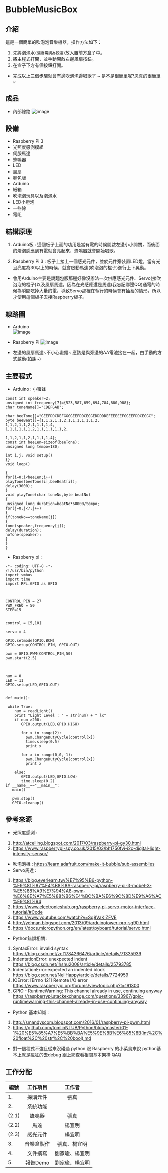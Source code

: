 # BubbleMusicBox
## 介紹

這是一個簡單的吹泡泡音樂機器，操作方法如下：
1. 先將泡泡水`(濃度需調為較濃)`放入置前方盒子中。
2. 將主程式打開，並手動開啟右邊風扇按鈕。
3. 在盒子下方有個按鈕打開。
- 完成以上三個步驟就會有邊吹泡泡邊唱歌了 ~ 是不是很簡單呢?恩真的很簡單 ~ 

## 成品
- 內部線路
![image](https://ppt.cc/fMxmSx@.jpg)

## 設備
- Raspberry Pi 3
- 光照度感測模組
- 伺服馬達
- 蜂鳴器
- LED 
- 風扇
- 麵包版
- Arduino
- 紙箱
- 吹泡泡玩具以及泡泡水
- LED小燈泡
- 一些線
- 電阻

## 結構原理
1. Arduino板 : 這個板子上面的功用是當有電的時候開啟左邊小小開關，而後面的燈泡感應到有電就會亮起來，蜂鳴器就會開始唱歌。

2. Raspberry Pi 3 : 板子上接上一個感光元件，並於元件旁裝置LED燈，當有光且亮度為30以上的時候，就會啟動馬達(吹泡泡的棍子)進行上下晃動。

- 會用Arduino主要是說麵包版那邊好像沒辦法一次供應感光元件、Servo(接吹泡泡的棍子)以及風扇馬達，因為在光感應還是馬達(我忘記哪邊QQ)通電的時候為瞬間吃掉大量的電，導致Servo那裡在執行的時候會有抽蓄的情形，所以才使用這個板子去接Raspberry板子。

## 線路圖
- Arduino  
![image](https://ppt.cc/fI4Tfx@.png)
- Raspberry Pi
![image](https://ppt.cc/fIgVZx@.png)

- 左邊的風扇馬達~不小心畫錯~ 應該是與旁邊的AA電池接在一起，由手動的方式啟動(拍謝~)

## 主要程式

- Arduino : 小蜜蜂 
```
const int speaker=2;	
unsigned int frequency[7]={523,587,659,694,784,880,988};
char toneName[]="CDEFGAB";	
 
char beeTone[]="GEEFDDCDEFGGGGEEFDDCEGGEDDDDDEFEEEEEFGGEEFDDCEGGC"; 
byte beeBeat[]={1,1,2,1,1,2,1,1,1,1,1,1,2,
1,1,2,1,1,2,1,1,1,1,4,
1,1,1,1,1,1,2,1,1,1,1,1,1,2,
 
1,1,2,1,1,2,1,1,1,1,4};
const int beeLen=sizeof(beeTone);
unsigned long tempo=180;	
 
int i,j; void setup()
{}
void loop()
 
{
for(i=0;i<beeLen;i++)	
playTone(beeTone[i],beeBeat[i]);
delay(3000);	
}
void playTone(char toneNo,byte beatNo)	
{
unsigned long duration=beatNo*60000/tempo; 
for(j=0;j<7;j++)
{
if(toneNo==toneName[j])	
{
tone(speaker,frequency[j]);	
delay(duration);	
noTone(speaker);	
}
}
}
```
- Raspberry pi :
```
-*- coding: UTF-8 -*-
/!/usr/bin/python
import smbus
import time
import RPi.GPIO as GPIO



CONTROL_PIN = 27
PWM_FREQ = 50
STEP=15


control = [5,10]

servo = 4

GPIO.setmode(GPIO.BCM)
GPIO.setup(CONTROL_PIN, GPIO.OUT)

pwm = GPIO.PWM(CONTROL_PIN,50)
pwm.start(2.5)



num = 0
LED = 11
GPIO.setup(LED,GPIO.OUT)


def main():

 while True:
    num = readLight()
    print "Light Level : " + str(num) + " lx"
    if num >200:
       GPIO.output(LED,GPIO.HIGH)

       for x in range(2):
         pwm.ChangeDutyCycle(control[x])
         time.sleep(0.5)
         print x

       for x in range(0,0,-1):
         pwm.ChangeDutyCycle(control[x])
         print x

    else:
       GPIO.output(LED,GPIO.LOW)
       time.sleep(0.2)
if __name__=="__main__":
   main()

   pwm.stop()
   GPIO.cleanup()
```
## 參考來源
- 光照度感測 : 
1. http://atceiling.blogspot.com/2017/03/raspberry-pi-gy30.html
2. https://www.raspberrypi-spy.co.uk/2015/03/bh1750fvi-i2c-digital-light-intensity-sensor/
- 吹泡泡機 : https://learn.adafruit.com/make-it-bubble/sub-assemblies
- Servo馬達 : 
1. https://blog.everlearn.tw/%E7%95%B6-python-%E9%81%87%E4%B8%8A-raspberry-pi/raspberry-pi-3-mobel-3-%E5%88%A9%E7%94%A8-pwm-%E6%8E%A7%E5%88%B6%E4%BC%BA%E6%9C%8D%E9%A6%AC%E9%81%94
2. https://www.electronicshub.org/raspberry-pi-servo-motor-interface-tutorial/#Code
3. https://www.youtube.com/watch?v=Sg8VaKiZFVE
4. http://yehnan.blogspot.com/2013/09/arduinotower-pro-sg90.html
5. https://docs.micropython.org/en/latest/pyboard/tutorial/servo.html

- Python錯誤相關 :
1. SyntaxError: invalid syntax https://blog.csdn.net/zcf1784266476/article/details/71335939
2. IndentationError: unexpected indent https://blog.csdn.net/lhshu2008/article/details/25793785
3. IndentationError:expected an indented block https://blog.csdn.net/NeilHappy/article/details/7724959
4. IOError: [Errno 121] Remote I/O error https://www.raspberrypi.org/forums/viewtopic.php?t=191300
5. GPIO - RuntimeWarning: This channel already in use, continuing anyway
 https://raspberrypi.stackexchange.com/questions/33967/gpio-runtimewarning-this-channel-already-in-use-continuing-anyway
- Python 基本知識 :
1. http://smandyscom.blogspot.com/2016/01/raspberry-pi-pwm.html
2. https://github.com/tomlinNTUB/Python/blob/master/01-1%20%E5%85%A7%E5%BB%BA%E5%9E%8B%E6%85%8B(int%2C%20float%2C%20str%2C%20bool).md


- 對一個程式不強且從來沒碰過 python 跟 Raspberry 的小菜鳥來說 python基本上就是瘋狂的去debug 跟上網查看相關基本架構 QAQ
## 工作分配

| 編號 | 工作項目    | 工作者  |
|----|:-----------:|:-------:|
|1.|採購元件|張真|
|2.|系統功能||
|(2.1)|蜂鳴器|張真|
|(2.2)|馬達|楊宜明|
|(2.3)|感光元件|楊宜明|
|3.|音樂盒製作|張真、楊宜明|
|4.|文件撰寫|劉家瑜、楊宜明|
|5.|報告Demo|劉家瑜、楊宜明|
